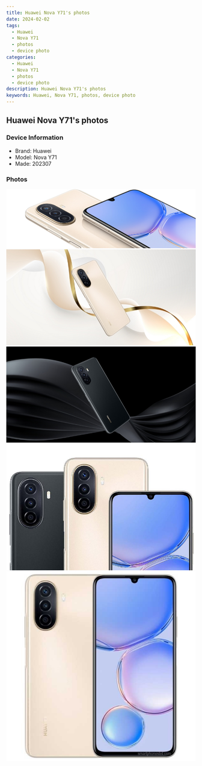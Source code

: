 ```yaml
---
title: Huawei Nova Y71's photos
date: 2024-02-02
tags: 
  - Huawei
  - Nova Y71
  - photos
  - device photo
categories: 
  - Huawei
  - Nova Y71
  - photos
  - device photo
description: Huawei Nova Y71's photos
keywords: Huawei, Nova Y71, photos, device photo
---
```


## Huawei Nova Y71's photos

### Device Information

- Brand: Huawei
- Model: Nova Y71
- Made: 202307

### Photos

![/images/best-assets/devices/huawei/huawei-nova-y71/1.jpg](/images/best-assets/devices/huawei/huawei-nova-y71/1.jpg)
![/images/best-assets/devices/huawei/huawei-nova-y71/2.jpg](/images/best-assets/devices/huawei/huawei-nova-y71/2.jpg)
![/images/best-assets/devices/huawei/huawei-nova-y71/3.jpg](/images/best-assets/devices/huawei/huawei-nova-y71/3.jpg)
![/images/best-assets/devices/huawei/huawei-nova-y71/4.jpg](/images/best-assets/devices/huawei/huawei-nova-y71/4.jpg)
![/images/best-assets/devices/huawei/huawei-nova-y71/5.jpg](/images/best-assets/devices/huawei/huawei-nova-y71/5.jpg)
